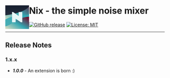 # Nix - the simple noise mixer <img src="./src/assets/icons/icon-150.png" width="75" align="left" />

[![GitHub release](https://img.shields.io/github/package-json/v/andrewbrey/nix.svg?label=Package%20Version)](https://github.com/andrewbrey/nix/releases)
[![License: MIT](https://img.shields.io/github/license/andrewbrey/nix.svg?label=License)](https://github.com/andrewbrey/nix/blob/main/LICENSE)

---

## Release Notes

### 1.x.x

- **_1.0.0_** - An extension is born :)
